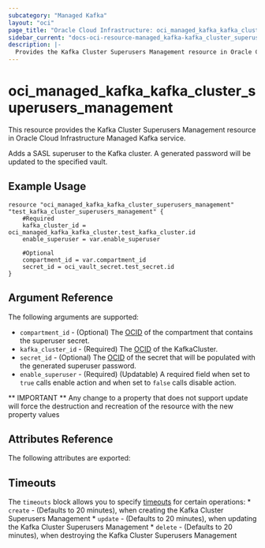 ```yaml
---
subcategory: "Managed Kafka"
layout: "oci"
page_title: "Oracle Cloud Infrastructure: oci_managed_kafka_kafka_cluster_superusers_management"
sidebar_current: "docs-oci-resource-managed_kafka-kafka_cluster_superusers_management"
description: |-
  Provides the Kafka Cluster Superusers Management resource in Oracle Cloud Infrastructure Managed Kafka service
---
```


# oci_managed_kafka_kafka_cluster_superusers_management
This resource provides the Kafka Cluster Superusers Management resource in Oracle Cloud Infrastructure Managed Kafka service.

Adds a SASL superuser to the Kafka cluster. A generated password will be updated to the specified vault.


## Example Usage

```hcl
resource "oci_managed_kafka_kafka_cluster_superusers_management" "test_kafka_cluster_superusers_management" {
	#Required
	kafka_cluster_id = oci_managed_kafka_kafka_cluster.test_kafka_cluster.id
	enable_superuser = var.enable_superuser

	#Optional
	compartment_id = var.compartment_id
	secret_id = oci_vault_secret.test_secret.id
}
```

## Argument Reference

The following arguments are supported:

* `compartment_id` - (Optional) The [OCID](https://docs.cloud.oracle.com/iaas/Content/General/Concepts/identifiers.htm) of the compartment that contains the superuser secret.
* `kafka_cluster_id` - (Required) The [OCID](https://docs.cloud.oracle.com/iaas/Content/General/Concepts/identifiers.htm) of the KafkaCluster.
* `secret_id` - (Optional) The [OCID](https://docs.cloud.oracle.com/iaas/Content/General/Concepts/identifiers.htm) of the secret that will be populated with the generated superuser password. 
* `enable_superuser` - (Required) (Updatable) A required field when set to `true` calls enable action and when set to `false` calls disable action.


** IMPORTANT **
Any change to a property that does not support update will force the destruction and recreation of the resource with the new property values

## Attributes Reference

The following attributes are exported:


## Timeouts

The `timeouts` block allows you to specify [timeouts](https://registry.terraform.io/providers/oracle/oci/latest/docs/guides/changing_timeouts) for certain operations:
	* `create` - (Defaults to 20 minutes), when creating the Kafka Cluster Superusers Management
	* `update` - (Defaults to 20 minutes), when updating the Kafka Cluster Superusers Management
	* `delete` - (Defaults to 20 minutes), when destroying the Kafka Cluster Superusers Management
